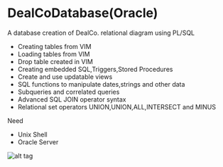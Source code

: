 DealCoDatabase(Oracle)
==============

A database creation of  DealCo. relational diagram using PL/SQL
* Creating tables from VIM
* Loading tables from VIM
* Drop table created in VIM
* Creating embedded SQL,Triggers,Stored Procedures
* Create and use updatable views
* SQL functions to manipulate dates,strings and other data
* Subqueries and correlated queries
* Advanced SQL JOIN operator syntax
* Relational set operators UNION,UNION,ALL,INTERSECT and MINUS 


Need
 *  Unix Shell
 *  Oracle Server

![alt tag](http://url/to/img.png)
